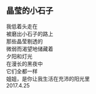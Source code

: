 ## 晶莹的小石子
我低着头走在<br>
被磨出小石子的路上<br>
那些晶莹剔透的<br>
微弱而渴望地储藏着<br>
夕阳和灯光<br>
在漫长的黑夜中<br>
它们全都一样<br>
姐姐，是你让我生活在充沛的阳光里<br>
2017.4.25<br>
